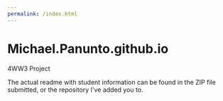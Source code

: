 ```yaml
---
permalink: /index.html
---
```

# Michael.Panunto.github.io
4WW3 Project 

The actual readme with student information can be found in the ZIP file submitted, or the repository I've added you to.
